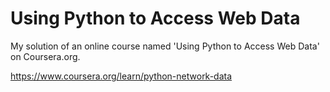 # Using Python to Access Web Data

My solution of an online course named 'Using Python to Access Web Data' on Coursera.org. 

https://www.coursera.org/learn/python-network-data
